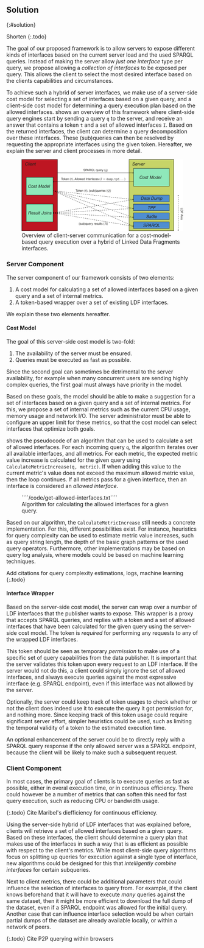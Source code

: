 ## Solution
{:#solution}

Shorten
{:.todo}

The goal of our proposed framework
is to allow servers to expose different kinds of interfaces
based on the current server load and the used SPARQL queries.
Instead of making the server allow *just one interface* type per query,
we propose allowing a *collection of interfaces* to be exposed per query.
This allows the client to select the most desired interface
based on the clients capabilities and circumstances.

To achieve such a hybrid of server interfaces,
we make use of a server-side cost model for selecting a set of interfaces based on a given query,
and a client-side cost model for determining a query execution plan based on the allowed interfaces.
[](#figure-solution) shows an overview of this framework
where client-side query engines start by sending a query `q` to the server,
and receive an answer that contains a token `t` and a set of allowed interfaces `I`.
Based on the returned interfaces,
the client can determine a query decomposition over these interfaces.
These (sub)queries can then be resolved by requesting the appropriate interfaces using the given token.
Hereafter, we explain the server and client processes in more detail.

<figure id="figure-solution">
<img src="img/hybrid-querying.svg" alt="[Hybrid Linked Data Fragments]">
<figcaption markdown="block">
Overview of client-server communication for a cost-model-based query execution over a hybrid of Linked Data Fragments interfaces.
</figcaption>
</figure>

### Server Component

The server component of our framework consists of two elements:

1. A cost model for calculating a set of allowed interfaces based on a given query and a set of internal metrics.
2. A token-based wrapper over a set of existing LDF interfaces.

We explain these two elements hereafter.

#### Cost Model

The goal of this server-side cost model is two-fold:

1. The availability of the server must be ensured.
2. Queries must be executed as fast as possible.

Since the second goal can sometimes be detrimental to the server availability,
for example when many concurrent users are sending highly complex queries,
the first goal must always have priority in the model.

Based on these goals, the model should be able to make a suggestion for a set of interfaces
based on a given query and a set of internal metrics.
For this, we propose a set of internal metrics such as the current CPU usage, memory usage and network I/O.
The server administrator must be able to configure an upper limit for these metrics,
so that the cost model can select interfaces that optimize both goals.

[](#algorithm-get-allowed-interfaces) shows the pseudocode of an algorithm
that can be used to calculate a set of allowed interfaces.
For each incoming query `q`,
the algorithm iterates over all available interfaces, and all metrics.
For each metric, the expected metric value increase is calculated
for the given query using `CalculateMetricIncrease(q, metric)`.
If when adding this value to the current metric's value does not exceed the maximum allowed metric value,
then the loop continues.
If all metrics pass for a given interface,
then an interface is considered an *allowed interface*.

<figure id="algorithm-get-allowed-interfaces" class="listing">
````/code/get-allowed-interfaces.txt````
<figcaption markdown="block">
Algorithm for calculating the allowed interfaces for a given query.
</figcaption>
</figure>

Based on our algorithm, the `CalculateMetricIncrease` still needs a concrete implementation.
For this, different possibilities exist.
For instance, heuristics for query complexity can be used to estimate metric value increases,
such as query string length, the depth of the basic graph patterns or the used query operators.
Furthermore, other implementations may be based on query log analysis,
where models could be based on machine learning techniques.

Add citations for query complexity estimations, logs, machine learning
{:.todo}

#### Interface Wrapper

Based on the server-side cost model,
the server can wrap over a number of LDF interfaces
that the publisher wants to expose.
This wrapper is a proxy that accepts SPARQL queries,
and replies with a token and a set of allowed interfaces
that have been calculated for the given query using the server-side cost model.
The token is *required* for performing any requests to any of the wrapped LDF interfaces.

This token should be seen as temporary *permission*
to make use of a specific set of query capabilities from the data publisher.
It is important that the server validates this token upon every request to an LDF interface.
If the server would not do this,
a client could simply ignore the set of allowed interfaces,
and always execute queries against the most expressive interface (e.g. SPARQL endpoint),
even if this interface was not allowed by the server.

Optionally, the server could keep track of token usages
to check whether or not the client does indeed use it
to execute the query it got permission for, and nothing more.
Since keeping track of this token usage could require significant server effort,
simpler heuristics could be used,
such as limiting the temporal validity of a token to the estimated execution time.

An optional enhancement of the server could be to directly
reply with a SPARQL query response
if the only allowed server was a SPARQL endpoint,
because the client will be likely to make such a subsequent request.

### Client Component

In most cases, the primary goal of clients is to execute queries as fast as possible,
either in overal execution time,
or in continuous efficiency.
There could however be a number of metrics that can soften this need for fast query execution,
such as reducing CPU or bandwidth usage.

{:.todo}
Cite Maribel's diefficiency for continuous efficiency.

Using the server-side hybrid of LDF interfaces that was explained before,
clients will retrieve a set of allowed interfaces based on a given query.
Based on these interfaces, the client should determine a query plan that makes use of the interfaces
in such a way that is as efficient as possible with respect to the client's metrics.
While most client-side query algorithms focus on splitting up queries for execution against a single type of interface,
new algorithms could be designed for this that *intelligently combine interfaces* for certain subqueries.

Next to client metrics, there could be additional parameters that could influence
the selection of interfaces to query from.
For example, if the client knows beforehand that it will have to execute *many* queries against the same dataset,
then it might be more efficient to download the full dump of the dataset,
even if a SPARQL endpoint was allowed for the initial query.
Another case that can influence interface selection
would be when certain partial dumps of the dataset are already available locally,
or within a network of peers.

{:.todo}
Cite P2P querying within browsers
